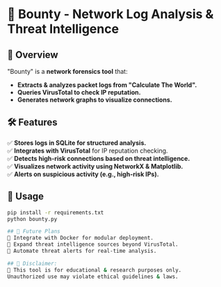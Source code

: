 # 🎯 Bounty - Network Log Analysis & Threat Intelligence  

## 🚀 Overview  
"Bounty" is a **network forensics tool** that:  
- **Extracts & analyzes packet logs from "Calculate The World".**  
- **Queries VirusTotal to check IP reputation.**  
- **Generates network graphs to visualize connections.**  

## 🛠 Features  
✅ **Stores logs in SQLite for structured analysis.**  
✅ **Integrates with VirusTotal** for IP reputation checking.  
✅ **Detects high-risk connections based on threat intelligence.**  
✅ **Visualizes network activity using NetworkX & Matplotlib.**  
✅ **Alerts on suspicious activity (e.g., high-risk IPs).**  

## 🚀 Usage  
```bash
pip install -r requirements.txt
python bounty.py

## 🔄 Future Plans
🔹 Integrate with Docker for modular deployment.
🔹 Expand threat intelligence sources beyond VirusTotal.
🔹 Automate threat alerts for real-time analysis.

## 📢 Disclaimer:
🚨 This tool is for educational & research purposes only.
Unauthorized use may violate ethical guidelines & laws.